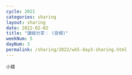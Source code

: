 ```yaml
---
cycle: 2021
categories: sharing
layout: sharing
date: 2022-02-02
title: "讀經分享： (音頻)"
weekNum: 5
dayNum: 3
permalink: /sharing/2022/wk5-day3-sharing.html
---
```


[](https://eccseattle.github.io/media/sharing/2022/wk005/2022-02-02-bin.m4a)

`小錢`
